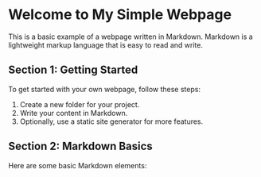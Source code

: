 # Welcome to My Simple Webpage

This is a basic example of a webpage written in Markdown. Markdown is a lightweight markup language that is easy to read and write.

## Section 1: Getting Started

To get started with your own webpage, follow these steps:

1. Create a new folder for your project.
2. Write your content in Markdown.
3. Optionally, use a static site generator for more features.

## Section 2: Markdown Basics

Here are some basic Markdown elements:
